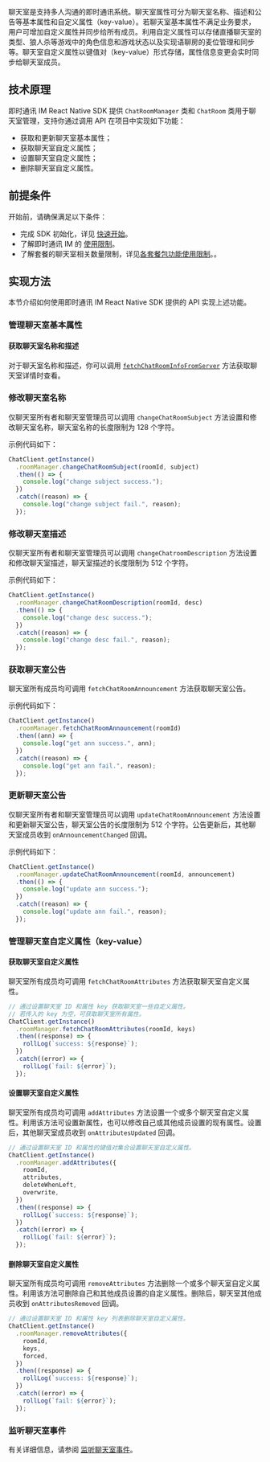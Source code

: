 聊天室是支持多人沟通的即时通讯系统。聊天室属性可分为聊天室名称、描述和公告等基本属性和自定义属性（key-value）。若聊天室基本属性不满足业务要求，用户可增加自定义属性并同步给所有成员。利用自定义属性可以存储直播聊天室的类型、狼人杀等游戏中的角色信息和游戏状态以及实现语聊房的麦位管理和同步等。聊天室自定义属性以键值对（key-value）形式存储，属性信息变更会实时同步给聊天室成员。

## 技术原理

即时通讯 IM React Native SDK 提供 `ChatRoomManager` 类和 `ChatRoom` 类用于聊天室管理，支持你通过调用 API 在项目中实现如下功能：

- 获取和更新聊天室基本属性；
- 获取聊天室自定义属性；
- 设置聊天室自定义属性；
- 删除聊天室自定义属性。

## 前提条件

开始前，请确保满足以下条件：

- 完成 SDK 初始化，详见 [快速开始](./agora_chat_get_started_rn?platform=rn)。
- 了解即时通讯 IM 的 [使用限制](./agora_chat_limitation?platform=rn)。
- 了解套餐的聊天室相关数量限制，详见[各套餐包功能使用限制](./agora_chat_pricing#各套餐包功能使用限制)。。

## 实现方法

本节介绍如何使用即时通讯 IM React Native SDK 提供的 API 实现上述功能。

### 管理聊天室基本属性

#### 获取聊天室名称和描述

对于聊天室名称和描述，你可以调用 [`fetchChatRoomInfoFromServer`](./agora_chat_chatroom_rn#获取聊天室详情) 方法获取聊天室详情时查看。

### 修改聊天室名称

仅聊天室所有者和聊天室管理员可以调用 `changeChatRoomSubject` 方法设置和修改聊天室名称，聊天室名称的长度限制为 128 个字符。

示例代码如下：

```typescript
ChatClient.getInstance()
  .roomManager.changeChatRoomSubject(roomId, subject)
  .then(() => {
    console.log("change subject success.");
  })
  .catch((reason) => {
    console.log("change subject fail.", reason);
  });
```

### 修改聊天室描述

仅聊天室所有者和聊天室管理员可以调用 `changeChatroomDescription` 方法设置和修改聊天室描述，聊天室描述的长度限制为 512 个字符。

示例代码如下：

```typescript
ChatClient.getInstance()
  .roomManager.changeChatRoomDescription(roomId, desc)
  .then(() => {
    console.log("change desc success.");
  })
  .catch((reason) => {
    console.log("change desc fail.", reason);
  });
```

### 获取聊天室公告

聊天室所有成员均可调用 `fetchChatRoomAnnouncement` 方法获取聊天室公告。

示例代码如下：

```typescript
ChatClient.getInstance()
  .roomManager.fetchChatRoomAnnouncement(roomId)
  .then((ann) => {
    console.log("get ann success.", ann);
  })
  .catch((reason) => {
    console.log("get ann fail.", reason);
  });
```

### 更新聊天室公告

仅聊天室所有者和聊天室管理员可以调用 `updateChatRoomAnnouncement` 方法设置和更新聊天室公告，聊天室公告的长度限制为 512 个字符。公告更新后，其他聊天室成员收到 `onAnnouncementChanged` 回调。

示例代码如下：

```typescript
ChatClient.getInstance()
  .roomManager.updateChatRoomAnnouncement(roomId, announcement)
  .then(() => {
    console.log("update ann success.");
  })
  .catch((reason) => {
    console.log("update ann fail.", reason);
  });
```

### 管理聊天室自定义属性（key-value）

#### 获取聊天室自定义属性

聊天室所有成员均可调用 `fetchChatRoomAttributes` 方法获取聊天室自定义属性。

```typescript
// 通过设置聊天室 ID 和属性 key 获取聊天室一些自定义属性。
// 若传入的 key 为空，可获取聊天室所有属性。
ChatClient.getInstance()
  .roomManager.fetchChatRoomAttributes(roomId, keys)
  .then((response) => {
    rollLog(`success: ${response}`);
  })
  .catch((error) => {
    rollLog(`fail: ${error}`);
  });
```

#### 设置聊天室自定义属性

聊天室所有成员均可调用 `addAttributes` 方法设置一个或多个聊天室自定义属性。利用该方法可设置新属性，也可以修改自己或其他成员设置的现有属性。设置后，其他聊天室成员收到 `onAttributesUpdated` 回调。

```typescript
// 通过设置聊天室 ID 和属性的键值对集合设置聊天室自定义属性。
ChatClient.getInstance()
  .roomManager.addAttributes({
    roomId,
    attributes,
    deleteWhenLeft,
    overwrite,
  })
  .then((response) => {
    rollLog(`success: ${response}`);
  })
  .catch((error) => {
    rollLog(`fail: ${error}`);
  });
```

#### 删除聊天室自定义属性

聊天室所有成员均可调用 `removeAttributes` 方法删除一个或多个聊天室自定义属性。利用该方法可删除自己和其他成员设置的自定义属性。删除后，聊天室其他成员收到 `onAttributesRemoved` 回调。

```typescript
// 通过设置聊天室 ID 和属性 key 列表删除聊天室自定义属性。
ChatClient.getInstance()
  .roomManager.removeAttributes({
    roomId,
    keys,
    forced,
  })
  .then((response) => {
    rollLog(`success: ${response}`);
  })
  .catch((error) => {
    rollLog(`fail: ${error}`);
  });
```

### 监听聊天室事件

有关详细信息，请参阅 [监听聊天室事件](./agora_chat_chatroom_rn?platform=rn#监听聊天室事件)。